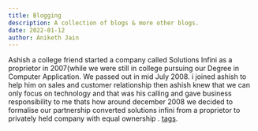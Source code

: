 ```yaml
---
title: Blogging
description: A collection of blogs & more other blogs.
date: 2022-01-12
author: Aniketh Jain
---
```


Ashish a college friend started a company called Solutions Infini as a proprietor in 2007(while we were still in college pursuing our Degree in Computer Application.
We passed out in mid July 2008.  i joined ashish to help him on sales and customer relationship then ashish knew that we can only focus on technology and that was his calling and gave business responsibility to me thats how around december 2008 we decided to formalise our partnership converted solutions infini from a proprietor to privately held company with equal ownership .  [tags](/tags).
